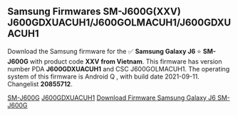 <h2>Samsung Firmwares SM-J600G(XXV) J600GDXUACUH1/J600GOLMACUH1/J600GDXUACUH1</h2>
Download the Samsung firmware for the ✅ <strong>Samsung Galaxy J6 </strong> ⭐ <strong>SM-J600G</strong> with product code <strong>XXV</strong> <strong> from Vietnam</strong>. This firmware has version number PDA <strong>J600GDXUACUH1</strong> and CSC J600GOLMACUH1. The operating system of this firmware is Android Q , with build date 2021-09-11. Changelist <strong>20855712</strong>.


[SM-J600G](https://samfirm.shop/samsung/model/SM-J600G)
[J600GDXUACUH1](https://samfirm.shop/samsung/pda/J600GDXUACUH1)
[Download Firmware Samsung Galaxy J6 SM-J600G](https://samfirm.shop/samsung/firmware/455602)
